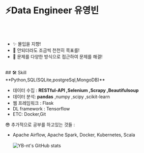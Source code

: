 
<!--
**YB-nt/YB-nt** is a ✨ _special_ ✨ repository because its `README.md` (this file) appears on your GitHub profile.

Here are some ideas to get you started:

- 🔭 I’m currently working on ...
- 🌱 I’m currently learning ...
- 👯 I’m looking to collaborate on ...
- 🤔 I’m looking for help with ...
- 💬 Ask me about ...
- 📫 How to reach me: ...
- 😄 Pronouns: ...
- ⚡ Fun fact: ...
-->
# ⚡Data Engineer 유영빈
<br><br>
- ✨ 몰입을 지향!
- 🤔 안되더라도 조금씩 천천히 목표를!
- :eyes: 문제를 다양한 방식으로 접근하여 문제를 해결!
<br>
## 🛠 Skill 
<br>
**Python,SQL(SQLite,postgreSql,MongoDB)** <br>
  
- 데이터 수집 : **RESTful-API ,Selenium ,Scrapy ,Beautifulsoup** <br>
- 데이터 분석: **pandas** ,numpy ,scipy ,scikit-learn <br>
- 웹 프레임워크 : Flask <br>
- DL framework : Tensorflow <br>
- ETC: Docker,Git <br>

:sunglasses: 추가적으로 공부를 하고있는 것들 :<br> 
- Apache Airflow, Apache Spark, Docker, Kubernetes, Scala
<br><br>
![YB-nt's GitHub stats](https://github-readme-stats.vercel.app/api?username=YB-nt&show_icons=true&theme=transparent)
